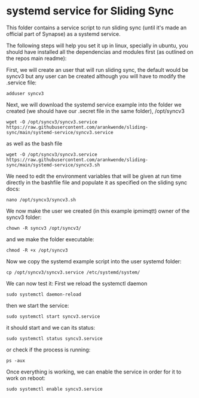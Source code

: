 # systemd service for Sliding Sync
This folder contains a service script to run sliding sync (until it's made an official part of Synapse) as a systemd service.

The following steps will help you set it up in linux, specially in ubuntu, you should have installed all the dependencias and modules first (as outlined on the repos main readme):

First, we will create an user that will run sliding sync, the default would be syncv3 but any user can be created although you will have to modify the .service file:
```
adduser syncv3
```
Next, we will download the systemd service example into the folder we created (we should have our .secret file in the same folder), /opt/syncv3


```
wget -O /opt/syncv3/syncv3.service https://raw.githubusercontent.com/arankwende/sliding-sync/main/systemd-service/syncv3.service
```

as well as the bash file
```
wget -O /opt/syncv3/syncv3.service https://raw.githubusercontent.com/arankwende/sliding-sync/main/systemd-service/syncv3.sh
```


We need to edit the environment variables that will be given at run time directly in the bashfile file and populate it as specified on the sliding sync docs:
```
nano /opt/syncv3/syncv3.sh

```

We now make the user we created (in this example ipmimqtt) owner of the syncv3 folder:
```
chown -R syncv3 /opt/syncv3/

```
and we make the folder executable:
```
chmod -R +x /opt/syncv3

```

Now we copy the systemd example script into the user systemd folder:
```
cp /opt/syncv3/syncv3.service /etc/systemd/system/
```




We can now test it:
First we reload the systemctl daemon
```
sudo systemctl daemon-reload
```
then we start the service:
```
sudo systemctl start syncv3.service

```

it should start and we can its status:
```
sudo systemctl status syncv3.service

```
or check if the process  is running:

```
ps -aux
```


Once everything is working, we can enable the service in order for it to work on reboot:

```
sudo systemctl enable syncv3.service

```


